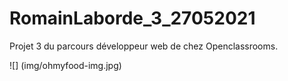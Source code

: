 # RomainLaborde_3_27052021

Projet 3 du parcours développeur web de chez Openclassrooms.

![] (img/ohmyfood-img.jpg)

